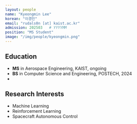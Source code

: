 ```yaml
---
layout: people
name: "Kyeongmin Lee"
korean: "이경민"
email: "rudals0n [at] kaist.ac.kr"
admission: 202503   # YYYYMM
position: "MS Student"
image: "/img/people/kyeongmin.png"
---
```


## Education

- **MS** in Aerospace Engineering, KAIST, ongoing
- **BS** in Computer Science and Engineering, POSTECH, 2024
- 
## Research Interests

- Machine Learning
- Reinforcement Learning
- Spacecraft Autonomous Control
